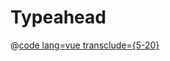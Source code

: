 # Typeahead

@[code lang=vue transclude={5-20}](@/docs/components/typeahead.md)
<template>
<typeahead
		query-url="http://version1.api.memegenerator.net//Generators_Search"
		label-key="displayName"
		@selected="selectedMeme"
		api-key="7e9be3d6-7135-4946-a292-5656c7b10400"
		query-key="q"
		array-key="result"
/>
<!-- result -->
<row class="mt-4">
		<column v-for="item in selectedMemes" :sizes="{md:4}">
			<div>{{item.displayName}}</div>
			<img :src="item.imageUrl" class="img-fluid">
		</column>
	</row>
</template>

<script>
export default {
	data () {
  	return {
    	selectedItems:[],
    	selectedMemes:[],
  	}
  },
  methods:{
		selected(item){
			this.selectedItems.push(item)
		},
		selectedMeme(item){
			this.selectedMemes.push(item)
		}
  }
}
</script>